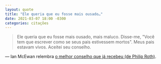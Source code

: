 ```yaml
---
layout: quote
title: "Ele queria que eu fosse mais ousado…"
date: 2021-03-07 18:00 -0300
categories: citações
---
```

>Ele queria que eu fosse mais ousado, mais maluco. Disse-me, "Você tem que escrever como se seus pais estivessem mortos". Meus pais estavam vivos. Aceitei seu conselho.

— Ian McEwan relembra [o melhor conselho que já recebeu (de Philip Roth)](https://lithub.com/ian-mcewan-on-bach-philip-roth-and-living-an-episodic-life/).
